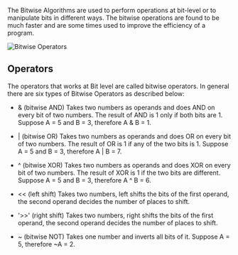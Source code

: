 The Bitwise Algorithms are used to perform operations at bit-level or to manipulate bits in different ways. The bitwise operations are found to be much faster and are some times used to improve the efficiency of a program.

![Bitwise Operators](https://miro.medium.com/max/1260/1*1uxm_HOIMjANYRXRCHoL9A.png)

## Operators

The operators that works at Bit level are called bitwise operators. In general there are six types of Bitwise Operators as described below:

- & (bitwise AND) Takes two numbers as operands and does AND on every bit of two numbers. The result of AND is 1 only if both bits are 1. Suppose A = 5 and B = 3, therefore A & B = 1.

- | (bitwise OR) Takes two numbers as operands and does OR on every bit of two numbers. The result of OR is 1 if any of the two bits is 1. Suppose A = 5 and B = 3, therefore A | B = 7.

- ^ (bitwise XOR) Takes two numbers as operands and does XOR on every bit of two numbers. The result of XOR is 1 if the two bits are different. Suppose A = 5 and B = 3, therefore A ^ B = 6.

- << (left shift) Takes two numbers, left shifts the bits of the first operand, the second operand decides the number of places to shift.

- '>>' (right shift) Takes two numbers, right shifts the bits of the first operand, the second operand decides the number of places to shift.

- ~ (bitwise NOT) Takes one number and inverts all bits of it. Suppose A = 5, therefore ~A = 2.

